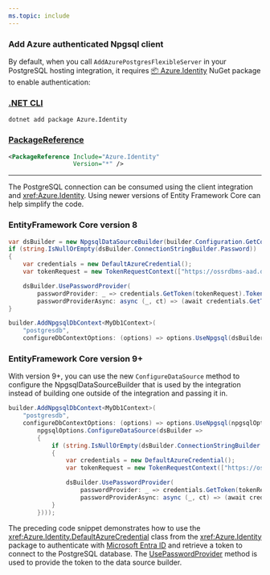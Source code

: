 ```yaml
---
ms.topic: include
---
```


### Add Azure authenticated Npgsql client

By default, when you call `AddAzurePostgresFlexibleServer` in your PostgreSQL hosting integration, it requires [📦 Azure.Identity](https://www.nuget.org/packages/Azure.Identity) NuGet package to enable authentication:

### [.NET CLI](#tab/dotnet-cli)

```dotnetcli
dotnet add package Azure.Identity
```

### [PackageReference](#tab/package-reference)

```xml
<PackageReference Include="Azure.Identity"
                  Version="*" />
```

---

The PostgreSQL connection can be consumed using the client integration and <xref:Azure.Identity>. Using newer versions of Entity Framework Core can help simplify the code.

### EntityFramework Core version 8

```csharp
var dsBuilder = new NpgsqlDataSourceBuilder(builder.Configuration.GetConnectionString("postgresdb"));
if (string.IsNullOrEmpty(dsBuilder.ConnectionStringBuilder.Password))
{
    var credentials = new DefaultAzureCredential();
    var tokenRequest = new TokenRequestContext(["https://ossrdbms-aad.database.windows.net/.default"]);

    dsBuilder.UsePasswordProvider(
        passwordProvider: _ => credentials.GetToken(tokenRequest).Token,
        passwordProviderAsync: async (_, ct) => (await credentials.GetTokenAsync(tokenRequest, ct)).Token);
}

builder.AddNpgsqlDbContext<MyDb1Context>(
    "postgresdb",
    configureDbContextOptions: (options) => options.UseNpgsql(dsBuilder.Build()));
```

### EntityFramework Core version 9+

With version 9+, you can use the new `ConfigureDataSource` method to configure the NpgsqlDataSourceBuilder that is used by the integration instead of building one outside of the integration and passing it in.

```csharp
builder.AddNpgsqlDbContext<MyDb1Context>(
    "postgresdb",
    configureDbContextOptions: (options) => options.UseNpgsql(npgsqlOptions =>
        npgsqlOptions.ConfigureDataSource(dsBuilder =>
        {
            if (string.IsNullOrEmpty(dsBuilder.ConnectionStringBuilder.Password))
            {
                var credentials = new DefaultAzureCredential();
                var tokenRequest = new TokenRequestContext(["https://ossrdbms-aad.database.windows.net/.default"]);

                dsBuilder.UsePasswordProvider(
                    passwordProvider: _ => credentials.GetToken(tokenRequest).Token,
                    passwordProviderAsync: async (_, ct) => (await credentials.GetTokenAsync(tokenRequest, ct)).Token);
            }
        })));
```

The preceding code snippet demonstrates how to use the <xref:Azure.Identity.DefaultAzureCredential> class from the <xref:Azure.Identity> package to authenticate with [Microsoft Entra ID](/azure/postgresql/flexible-server/concepts-azure-ad-authentication) and retrieve a token to connect to the PostgreSQL database. The [UsePasswordProvider](https://www.npgsql.org/doc/api/Npgsql.NpgsqlDataSourceBuilder.html#Npgsql_NpgsqlDataSourceBuilder_UsePasswordProvider_System_Func_Npgsql_NpgsqlConnectionStringBuilder_System_String__System_Func_Npgsql_NpgsqlConnectionStringBuilder_System_Threading_CancellationToken_System_Threading_Tasks_ValueTask_System_String___) method is used to provide the token to the data source builder.

